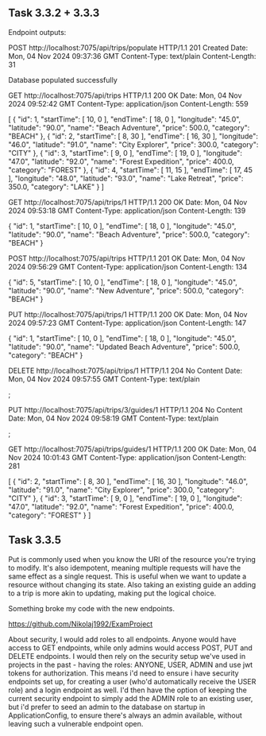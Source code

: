## Task 3.3.2 + 3.3.3
Endpoint outputs:

POST http://localhost:7075/api/trips/populate
HTTP/1.1 201 Created
Date: Mon, 04 Nov 2024 09:37:36 GMT
Content-Type: text/plain
Content-Length: 31

Database populated successfully

GET http://localhost:7075/api/trips
HTTP/1.1 200 OK
Date: Mon, 04 Nov 2024 09:52:42 GMT
Content-Type: application/json
Content-Length: 559

[
{
"id": 1,
"startTime": [
10,
0
],
"endTime": [
18,
0
],
"longitude": "45.0",
"latitude": "90.0",
"name": "Beach Adventure",
"price": 500.0,
"category": "BEACH"
},
{
"id": 2,
"startTime": [
8,
30
],
"endTime": [
16,
30
],
"longitude": "46.0",
"latitude": "91.0",
"name": "City Explorer",
"price": 300.0,
"category": "CITY"
},
{
"id": 3,
"startTime": [
9,
0
],
"endTime": [
19,
0
],
"longitude": "47.0",
"latitude": "92.0",
"name": "Forest Expedition",
"price": 400.0,
"category": "FOREST"
},
{
"id": 4,
"startTime": [
11,
15
],
"endTime": [
17,
45
],
"longitude": "48.0",
"latitude": "93.0",
"name": "Lake Retreat",
"price": 350.0,
"category": "LAKE"
}
]

GET http://localhost:7075/api/trips/1
HTTP/1.1 200 OK
Date: Mon, 04 Nov 2024 09:53:18 GMT
Content-Type: application/json
Content-Length: 139

{
"id": 1,
"startTime": [
10,
0
],
"endTime": [
18,
0
],
"longitude": "45.0",
"latitude": "90.0",
"name": "Beach Adventure",
"price": 500.0,
"category": "BEACH"
}

POST http://localhost:7075/api/trips
HTTP/1.1 201 OK
Date: Mon, 04 Nov 2024 09:56:29 GMT
Content-Type: application/json
Content-Length: 134

{
"id": 5,
"startTime": [
10,
0
],
"endTime": [
18,
0
],
"longitude": "45.0",
"latitude": "90.0",
"name": "New Adventure",
"price": 500.0,
"category": "BEACH"
}

PUT http://localhost:7075/api/trips/1
HTTP/1.1 200 OK
Date: Mon, 04 Nov 2024 09:57:23 GMT
Content-Type: application/json
Content-Length: 147

{
"id": 1,
"startTime": [
10,
0
],
"endTime": [
18,
0
],
"longitude": "45.0",
"latitude": "90.0",
"name": "Updated Beach Adventure",
"price": 500.0,
"category": "BEACH"
}

DELETE http://localhost:7075/api/trips/1
HTTP/1.1 204 No Content
Date: Mon, 04 Nov 2024 09:57:55 GMT
Content-Type: text/plain

<Response body is empty>;

PUT http://localhost:7075/api/trips/3/guides/1
HTTP/1.1 204 No Content
Date: Mon, 04 Nov 2024 09:58:19 GMT
Content-Type: text/plain

<Response body is empty>;

GET http://localhost:7075/api/trips/guides/1
HTTP/1.1 200 OK
Date: Mon, 04 Nov 2024 10:01:43 GMT
Content-Type: application/json
Content-Length: 281

[
{
"id": 2,
"startTime": [
8,
30
],
"endTime": [
16,
30
],
"longitude": "46.0",
"latitude": "91.0",
"name": "City Explorer",
"price": 300.0,
"category": "CITY"
},
{
"id": 3,
"startTime": [
9,
0
],
"endTime": [
19,
0
],
"longitude": "47.0",
"latitude": "92.0",
"name": "Forest Expedition",
"price": 400.0,
"category": "FOREST"
}
]

## Task 3.3.5
Put is commonly used when you know the URI of the resource you're trying to modify. It's also idempotent, meaning multiple requests
will have the same effect as a single request. This is useful when we want to update a resource without changing its state.
Also taking an existing guide an adding to a trip is more akin to updating, making put the logical choice.

Something broke my code with the new endpoints.

https://github.com/Nikolaj1992/ExamProject

About security, I would add roles to all endpoints. Anyone would have access to GET endpoints, while only admins would access 
POST, PUT and DELETE endpoints. I would then rely on the security setup we've used in projects in the past - having the roles:
ANYONE, USER, ADMIN and use jwt tokens for authorization. This means i'd need to ensure i have security endpoints set up, for
creating a user (who'd automatically receive the USER role) and a login endpoint as well. I'd then have the option of keeping the
current security endpoint to simply add the ADMIN role to an existing user, but i'd prefer to seed an admin to the database on 
startup in ApplicationConfig, to ensure there's always an admin available, without leaving such a vulnerable endpoint open.